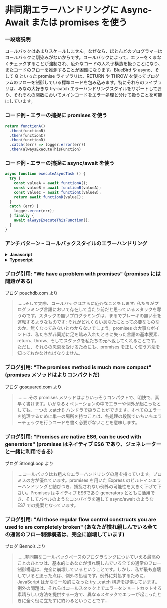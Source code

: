 # 非同期エラーハンドリングに Async-Await または promises を使う

### 一段落説明

コールバックはあまりスケールしません。なぜなら、ほとんどのプログラマーはコールバックに馴染みがないからです。コールバックによって、エラーをくまなくチェックすることが強制され、厄介なコードの入れ子構造を扱うことになり、またコードのフローを推測することが困難になります。BlueBird や async、そして Q といった promise ライブラリは、RETURN や THROW を使ってプログラムのフローを制御している標準コードを包み込みます。特にそれらのライブラリは、みなの大好きな try-catch エラーハンドリングスタイルをサポートしており、それぞれの関数においてメインコードをエラー処理と分けて扱うことを可能にしています。

### コード例 – エラーの捕捉に promises を使う

```javascript
return functionA()
  .then(functionB)
  .then(functionC)
  .then(functionD)
  .catch((err) => logger.error(err))
  .then(alwaysExecuteThisFunction)
```


### コード例 - エラーの捕捉に async/await を使う

```javascript
async function executeAsyncTask () {
  try {
    const valueA = await functionA();
    const valueB = await functionB(valueA);
    const valueC = await functionC(valueB);
    return await functionD(valueC);
  }
  catch (err) {
    logger.error(err);
  } finally {
    await alwaysExecuteThisFunction();
  }
}
```

### アンチパターン – コールバックスタイルのエラーハンドリング

<details>
<summary><strong>Javascript</strong></summary>

```javascript
getData(someParameter, function(err, result) {
    if(err !== null) {
        // 渡されたコールバック関数を呼び出してエラーを渡す、といったことをします
        getMoreData(a, function(err, result) {
            if(err !== null) {
                // 渡されたコールバック関数を呼び出してエラーを渡す、といったことをします
                getMoreData(b, function(c) {
                    getMoreData(d, function(e) {
                        if(err !== null ) {
                            // もうおわかりですよね？
                        }
                    })
                });
            }
        });
    }
});
```
</details>

<details>
<summary><strong>Typescript</strong></summary>

```typescript
getData(someParameter, function(err: Error | null, resultA: ResultA) {
  if(err !== null) {
    // 渡されたコールバック関数を呼び出してエラーを渡す、といったことをします
    getMoreData(resultA, function(err: Error | null, resultB: ResultB) {
      if(err !== null) {
        // 渡されたコールバック関数を呼び出してエラーを渡す、といったことをします
        getMoreData(resultB, function(resultC: ResultC) {
          getMoreData(resultC, function(err: Error | null, d: ResultD) {
            if(err !== null) {
              // もうおわかりですよね？
            }
          })
        });
      }
    });
  }
});
```
</details>

### ブログ引用: "We have a problem with promises" (promises には問題がある)

ブログ pouchdb.com より

 > ……そして実際、コールバックはさらに厄介なことをします: 私たちがプログラミング言語において存在して当たり前だと思っているスタックを奪うのです。スタックの無いプログラミングは、まるでブレーキの無い車を運転するようなものです: それがどれくらいあなたにとって必要なものなのか、無くなってみないとわからないでしょう。promises の大事なポイントは、私たちが非同期に足を踏み入れたときに失った言語の基本要素、return、throw、そしてスタックを私たちの元へ返してくれることです。ただし、それらの恩恵を受けるためにも、promises を正しく使う方法を知っておかなければなりません。

### ブログ引用: "The promises method is much more compact" (promises メソッドはよりコンパクトだ)

ブログ gosquared.com より

 > ………その promises メソッドはよりいっそうコンパクトで、明快で、素早く書けます。いかなるオペレーションの中でエラーや例外が起こったとしても、一つの .catch() ハンドラで扱うことができます。すべてのエラーを処理するために単一の場所を持つことは、各処理の段階でいちいちエラーチェックを行うコードを書く必要がないことを意味します。

### ブログ引用: "Promises are native ES6, can be used with generators" (promises はネイティブ ES6 であり、ジェネレーターと一緒に利用できる)

ブログ StrongLoop より

 > ….コールバックはお粗末なエラーハンドリングの層を持っています。プロミスの方が優れています。promises を用いた Express のビルトインエラーハンドリングと結びつき、捕捉されない例外の可能性を大きく下げて下さい。Promises はネイティブ ES6であり generators とともに活用でき、そしてバベルのようなコンパイラを通して async/await のような ES7 での提案となっています。

### ブログ引用: "All those regular flow control constructs you are used to are completely broken" (あなたが慣れ親しんでいる全ての通常のフロー制御構造は、完全に崩壊しています)

ブログ Benno’s より

 > ……非同期なコールバックベースのプログラミングについていえる最高のことのひとつは、基本的にあなたが慣れ親しんでいる全ての通常のフロー制御構造は、完全に崩壊しているということです。しかし、私が最も崩壊していると思った点は、例外の処理です。例外に対処するために、JavaScript はかなり一般的になった try...catch 構造を提供しています。例外の問題は、それらはコールスタック上でエラーをショートカットする素晴らしい方法を提供する一方で、異なるスタックでエラーが起こったときに全く役に立たずに終わるということです...
